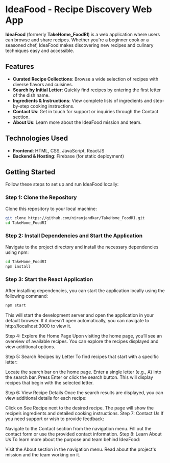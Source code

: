 # IdeaFood - Recipe Discovery Web App

**IdeaFood** (formerly **TakeHome_FoodRI**) is a web application where users can browse and share recipes. Whether you're a beginner cook or a seasoned chef, IdeaFood makes discovering new recipes and culinary techniques easy and accessible.

## Features

- **Curated Recipe Collections**: Browse a wide selection of recipes with diverse flavors and cuisines.
- **Search by Initial Letter**: Quickly find recipes by entering the first letter of the dish name.
- **Ingredients & Instructions**: View complete lists of ingredients and step-by-step cooking instructions.
- **Contact Us**: Get in touch for support or inquiries through the Contact section.
- **About Us**: Learn more about the IdeaFood mission and team.

## Technologies Used

- **Frontend**: HTML, CSS, JavaScript, ReactJS
- **Backend & Hosting**: Firebase (for static deployment)

## Getting Started

Follow these steps to set up and run IdeaFood locally:

### Step 1: Clone the Repository

Clone this repository to your local machine:

```bash
git clone https://github.com/niranjandkar/TakeHome_FoodRI.git
cd TakeHome_FoodRI
```

### Step 2: Install Dependencies and Start the Application

Navigate to the project directory and install the necessary dependencies using npm:

```bash
cd TakeHome_FoodRI
npm install
```

### Step 3: Start the React Application

After installing dependencies, you can start the application locally using the following command:

```bash
npm start
```

This will start the development server and open the application in your default browser. If it doesn’t open automatically, you can navigate to http://localhost:3000 to view it.

Step 4: Explore the Home Page
Upon visiting the home page, you’ll see an overview of available recipes. You can explore the recipes displayed and view additional options.

Step 5: Search Recipes by Letter
To find recipes that start with a specific letter:

Locate the search bar on the home page.
Enter a single letter (e.g., A) into the search bar.
Press Enter or click the search button.
This will display recipes that begin with the selected letter.

Step 6: View Recipe Details
Once the search results are displayed, you can view additional details for each recipe:

Click on See Recipe next to the desired recipe.
The page will show the recipe’s ingredients and detailed cooking instructions.
Step 7: Contact Us
If you need support or wish to provide feedback:

Navigate to the Contact section from the navigation menu.
Fill out the contact form or use the provided contact information.
Step 8: Learn About Us
To learn more about the purpose and team behind IdeaFood:

Visit the About section in the navigation menu.
Read about the project's mission and the team working on it.
